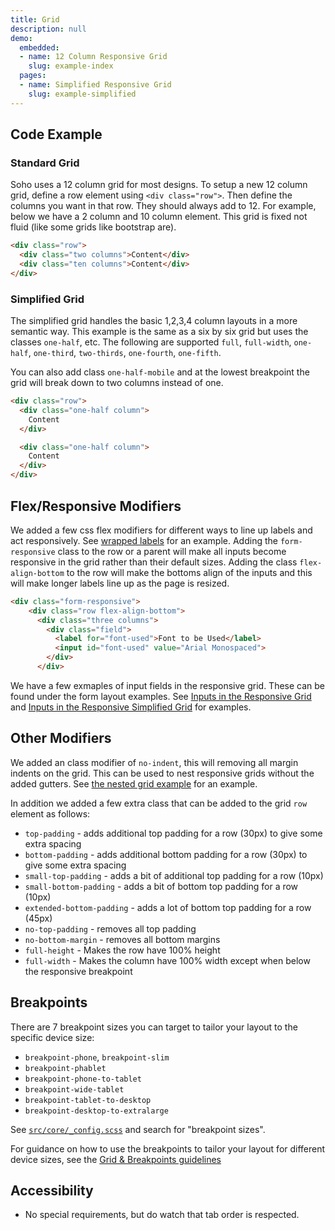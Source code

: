 ```yaml
---
title: Grid
description: null
demo:
  embedded:
  - name: 12 Column Responsive Grid
    slug: example-index
  pages:
  - name: Simplified Responsive Grid
    slug: example-simplified
---
```


## Code Example

### Standard Grid

Soho uses a 12 column grid for most designs. To setup a new 12 column grid, define a row element using `<div class="row">`. Then define the columns you want in that row. They should always add to 12. For example, below we have a 2 column and 10 column element. This grid is fixed not fluid (like some grids like bootstrap are).

```html
<div class="row">
  <div class="two columns">Content</div>
  <div class="ten columns">Content</div>
</div>
```

### Simplified Grid

The simplified grid handles the basic 1,2,3,4 column layouts in a more semantic way. This example is the same as a six by six grid but uses the classes `one-half`, etc. The following are supported `full`, `full-width`, `one-half`, `one-third`, `two-thirds`, `one-fourth`, `one-fifth`.

You can also add class `one-half-mobile` and at the lowest breakpoint the grid will break down to two columns instead of one.

```html
<div class="row">
  <div class="one-half column">
    Content
  </div>

  <div class="one-half column">
    Content
  </div>
</div>
```

## Flex/Responsive Modifiers

We added a few css flex modifiers for different ways to line up labels and act responsively. See [wrapped labels](./demo/components/form/test-wrapped-labels) for an example. Adding the `form-responsive` class to the row or a parent will make all inputs become responsive in the grid rather than their default sizes. Adding the class `flex-align-bottom` to the row will make the bottoms align of the inputs and this will make longer labels line up as the page is resized.

```html
<div class="form-responsive">
    <div class="row flex-align-bottom">
      <div class="three columns">
        <div class="field">
          <label for="font-used">Font to be Used</label>
          <input id="font-used" value="Arial Monospaced">
        </div>
      </div>
```

We have a few exmaples of input fields in the responsive grid. These can be found under the form layout examples. See [Inputs in the Responsive Grid](./demo/components/form/example-inputs) and [Inputs in the Responsive Simplified Grid](./demo/components/form/example-inputs-simple) for examples.

## Other Modifiers

We added an class modifier of `no-indent`, this will removing all margin indents on the grid. This can be used to nest responsive grids without the added gutters. See [the nested grid example](./demo/components/grid/example-nesting-no-margins) for an example.

In addition we added a few extra class that can be added to the grid `row` element as follows:

- `top-padding` - adds additional top padding for a row (30px) to give some extra spacing
- `bottom-padding` - adds additional bottom padding for a row (30px) to give some extra spacing
- `small-top-padding` - adds a bit of additional top padding for a row (10px)
- `small-bottom-padding` - adds a bit of bottom top padding for a row (10px)
- `extended-bottom-padding` - adds a lot of bottom top padding for a row (45px)
- `no-top-padding` - removes all top padding
- `no-bottom-margin` - removes all bottom margins
- `full-height` - Makes the row have 100% height
- `full-width` - Makes the column have 100% width except when below the responsive breakpoint

## Breakpoints

There are 7 breakpoint sizes you can target to tailor your layout to the specific device size:

- `breakpoint-phone`, `breakpoint-slim`
- `breakpoint-phablet`
- `breakpoint-phone-to-tablet`
- `breakpoint-wide-tablet`
- `breakpoint-tablet-to-desktop`
- `breakpoint-desktop-to-extralarge`

See [`src/core/_config.scss`](https://github.com/infor-design/enterprise/blob/main/src/core/_config.scss#L945-L954) and search for "breakpoint sizes".

For guidance on how to use the breakpoints to tailor your layout for different device sizes, see the [Grid & Breakpoints guidelines](https://design.infor.com/guidelines/layout/grid)

## Accessibility

- No special requirements, but do watch that tab order is respected.
